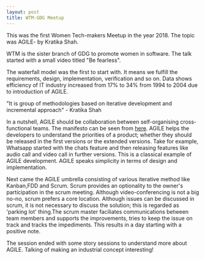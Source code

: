 ```yaml
---
layout: post
title: WTM-GDG Meetup
---
```

This was the first Women Tech-makers Meetup in the year 2018. The topic was AGILE- by Kratika 
Shah.

WTM is the sister branch of GDG to promote women in software. The talk started with a small 
video titled "Be fearless".

The waterfall model was the first to start with. It means we fulfill the requirements, design, 
implementation, verification and so on. Data shows efficiency of IT industry increased from 17% 
to 34% from 1994 to 2004 due to introduction of AGILE.

"It is group of methodologies based on iterative development and incremental approach" - Kratika 
Shah

In a nutshell, AGILE should be collaboration between self-organising cross-functional teams.
The manifesto can be seen from [here](www.agilemaifesto.org). AGILE helps the developers to 
understand the priorities of a product; whether they should be released in  the first versions 
or the extended versions. Take for example, Whatsapp started with the chats feature and then 
releasing features like audio call and video call in further versions. This is a classical 
example of AGILE development. AGILE speaks simplicity in terms of design and implementation.

Next came the AGILE umbrella consisting of various iterative method like Kanban,FDD and Scrum.
Scrum provides an optionality to the owner's participation in the scrum meeting. Although 
video-conferencing is not a big no-no, scrum prefers a core location. Although issues can be 
discussed in scrum, it is not necessary to discuss the solution; this is regarded as 'parking 
lot' thing.The scrum master faciliates communications between team members and supports the 
improvements, tries to keep the issue on track and tracks the impediments. This results in a day 
starting with a positive note. 

The session ended with some story sessions to understand more about AGILE. Talking of making an industrial concept interesting!
